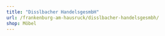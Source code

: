 ```yaml
---
title: "Disslbacher HandelsgesmbH"
url: /frankenburg-am-hausruck/disslbacher-handelsgesmbh/
shop: Möbel
---
```

